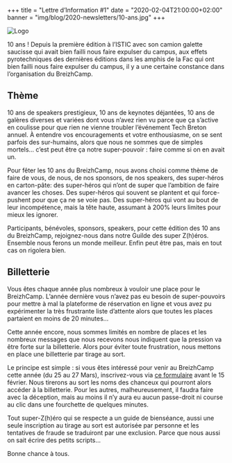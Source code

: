 +++
title = "Lettre d’Information #1"
date = "2020-02-04T21:00:00+02:00"
banner = "img/blog/2020-newsletters/10-ans.jpg"
+++

![Logo](/img/blog/2020-newsletters/10-ans.jpg)

10 ans ! Depuis la première édition à l’ISTIC avec son camion galette saucisse qui avait bien failli nous faire expulser du campus, aux effets pyrotechniques des dernières éditions dans les amphis de la Fac qui ont bien failli nous faire expulser du campus, il y a une certaine constance dans l’organisation du BreizhCamp.

## Thème

10 ans de speakers prestigieux, 10 ans de keynotes déjantées, 10 ans de galères diverses et variées dont vous n’avez rien vu parce que ça s’active en coulisse pour que rien ne vienne troubler l’événement Tech Breton annuel. À entendre vos encouragements et votre enthousiasme, on se sent parfois des sur-humains, alors que nous ne sommes que de simples mortels… c’est peut être ça notre super-pouvoir : faire comme si on en avait un.

Pour fêter les 10 ans du BreizhCamp, nous avons choisi comme thème de faire de vous, de nous, de nos sponsors, de nos speakers, des super-héros en carton-pâte: des super-héros qui n’ont de super que l’ambition de faire avancer les choses. Des super-héros qui souvent se plantent et qui force-pushent pour que ça ne se voie pas. Des super-héros qui vont au bout de leur incompétence, mais la tête haute, assumant à 200% leurs limites pour mieux les ignorer. 

Participants, bénévoles, sponsors, speakers, pour cette édition des 10 ans du BreizhCamp, rejoignez-nous dans notre Guilde des super Z(h)éros. Ensemble nous ferons un monde meilleur. Enfin peut être pas, mais en tout cas on rigolera bien.

## Billetterie

Vous êtes chaque année plus nombreux à vouloir une place pour le BreizhCamp. L’année dernière vous n’avez pas eu besoin de super-pouvoirs pour mettre à mal la plateforme de réservation en ligne et vous avez pu expérimenter la très frustrante liste d’attente alors que toutes les places partaient en moins de 20 minutes…

Cette année encore, nous sommes limités en nombre de places et les nombreux messages que nous recevons nous indiquent que la pression va être forte sur la billetterie. Alors pour éviter toute frustration, nous mettons en place une billetterie par tirage au sort.

Le principe est simple : si vous êtes intéressé pour venir au BreizhCamp cette année (du 25 au 27 Mars), inscrivez-vous via [ce formulaire](https://forms.gle/7o2P3gEHZQcZhvzk9) avant le 15 février. Nous tirerons au sort les noms des chanceux qui pourront alors accéder à la billetterie. Pour les autres, malheureusement, il faudra faire avec la déception, mais au moins il n’y aura eu aucun passe-droit ni course au clic dans une fourchette de quelques minutes.

Tout super-Z(h)éro qui se respecte a un guide de bienséance, aussi une seule inscription au tirage au sort est autorisée par personne et les tentatives de fraude se traduiront par une exclusion. Parce que nous aussi on sait écrire des petits scripts…

Bonne chance à tous.
